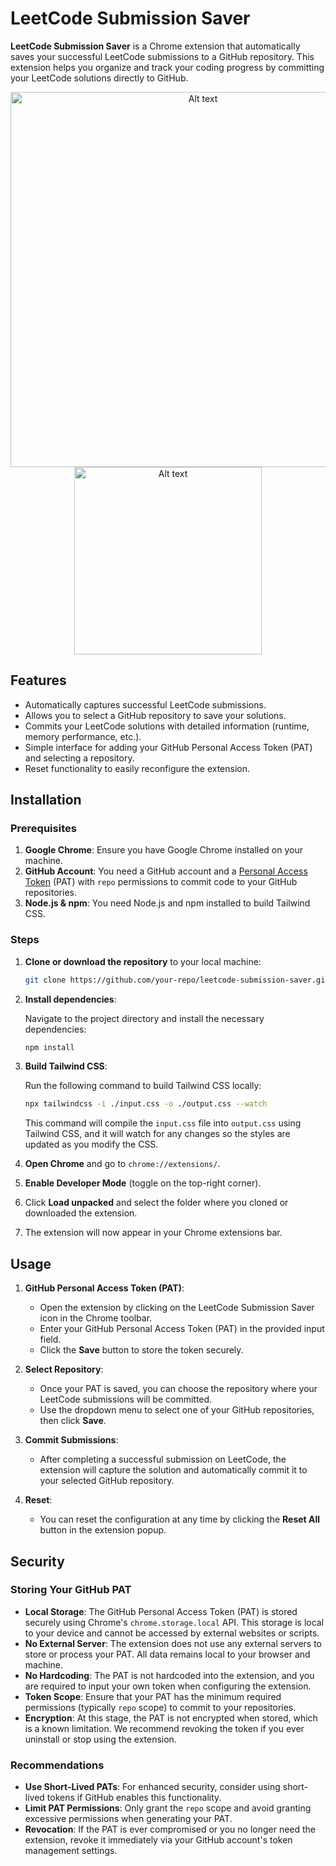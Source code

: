 # LeetCode Submission Saver

**LeetCode Submission Saver** is a Chrome extension that automatically saves your successful LeetCode submissions to a GitHub repository. This extension helps you organize and track your coding progress by committing your LeetCode solutions directly to GitHub.

<div align="center">
   <img src="https://github.com/user-attachments/assets/ebb6e878-1ee5-4594-9b10-f674c040b957" alt="Alt text" width="600" />
</div>


<div align="center">
   <img src="https://github.com/user-attachments/assets/678170e5-0480-4bb9-91f1-8c873000c339" alt="Alt text" width="300" />  
</div>

## Features

- Automatically captures successful LeetCode submissions.
- Allows you to select a GitHub repository to save your solutions.
- Commits your LeetCode solutions with detailed information (runtime, memory performance, etc.).
- Simple interface for adding your GitHub Personal Access Token (PAT) and selecting a repository.
- Reset functionality to easily reconfigure the extension.

## Installation

### Prerequisites

1. **Google Chrome**: Ensure you have Google Chrome installed on your machine.
2. **GitHub Account**: You need a GitHub account and a [Personal Access Token](https://docs.github.com/en/enterprise-server@3.4/authentication/keeping-your-account-and-data-secure/creating-a-personal-access-token) (PAT) with `repo` permissions to commit code to your GitHub repositories.
3. **Node.js & npm**: You need Node.js and npm installed to build Tailwind CSS.

### Steps

1. **Clone or download the repository** to your local machine:

   ```bash
   git clone https://github.com/your-repo/leetcode-submission-saver.git
   ```

2. **Install dependencies**:

   Navigate to the project directory and install the necessary dependencies:

   ```bash
   npm install
   ```

3. **Build Tailwind CSS**:

   Run the following command to build Tailwind CSS locally:

   ```bash
   npx tailwindcss -i ./input.css -o ./output.css --watch
   ```

   This command will compile the `input.css` file into `output.css` using Tailwind CSS, and it will watch for any changes so the styles are updated as you modify the CSS.

4. **Open Chrome** and go to `chrome://extensions/`.

5. **Enable Developer Mode** (toggle on the top-right corner).

6. Click **Load unpacked** and select the folder where you cloned or downloaded the extension.

7. The extension will now appear in your Chrome extensions bar.

## Usage

1. **GitHub Personal Access Token (PAT)**: 
   - Open the extension by clicking on the LeetCode Submission Saver icon in the Chrome toolbar.
   - Enter your GitHub Personal Access Token (PAT) in the provided input field.
   - Click the **Save** button to store the token securely.

2. **Select Repository**:
   - Once your PAT is saved, you can choose the repository where your LeetCode submissions will be committed.
   - Use the dropdown menu to select one of your GitHub repositories, then click **Save**.

3. **Commit Submissions**:
   - After completing a successful submission on LeetCode, the extension will capture the solution and automatically commit it to your selected GitHub repository.

4. **Reset**:
   - You can reset the configuration at any time by clicking the **Reset All** button in the extension popup.

## Security

### Storing Your GitHub PAT

- **Local Storage**: The GitHub Personal Access Token (PAT) is stored securely using Chrome's `chrome.storage.local` API. This storage is local to your device and cannot be accessed by external websites or scripts.
- **No External Server**: The extension does not use any external servers to store or process your PAT. All data remains local to your browser and machine.
- **No Hardcoding**: The PAT is not hardcoded into the extension, and you are required to input your own token when configuring the extension.
- **Token Scope**: Ensure that your PAT has the minimum required permissions (typically `repo` scope) to commit to your repositories.
- **Encryption**: At this stage, the PAT is not encrypted when stored, which is a known limitation. We recommend revoking the token if you ever uninstall or stop using the extension.

### Recommendations

- **Use Short-Lived PATs**: For enhanced security, consider using short-lived tokens if GitHub enables this functionality.
- **Limit PAT Permissions**: Only grant the `repo` scope and avoid granting excessive permissions when generating your PAT.
- **Revocation**: If the PAT is ever compromised or you no longer need the extension, revoke it immediately via your GitHub account's token management settings.
